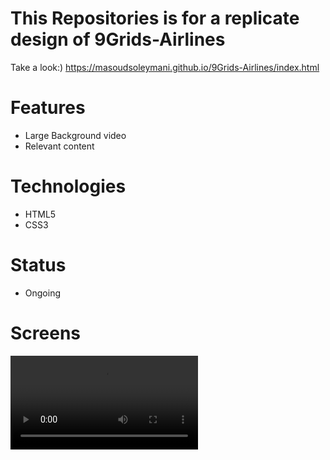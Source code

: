 # This Repositories is for a replicate design of 9Grids-Airlines


Take a look:)  https://masoudsoleymani.github.io/9Grids-Airlines/index.html




# Features
- Large Background video
- Relevant content






# Technologies
- HTML5
- CSS3




# Status
- Ongoing



# Screens

![](images/video1.mov)

